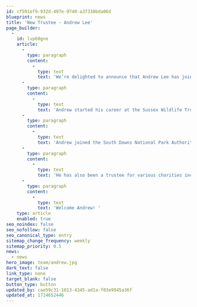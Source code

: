 ```yaml
---
id: cf501ef9-932d-497e-9740-a37338bda06d
blueprint: news
title: 'New Trustee - Andrew Lee'
page_builder:
  -
    id: lvp60gne
    article:
      -
        type: paragraph
        content:
          -
            type: text
            text: 'We’re delighted to announce that Andrew Lee has joined our board of Trustees. Bringing a wealth of knowledge, here is a short bio giving a taste of Andrew’s skills and wisdom which will be invaluable to the Western Sussex Rivers Trust.'
      -
        type: paragraph
        content:
          -
            type: text
            text: 'Andrew started his career at the Sussex Wildlife Trust, latterly as CEO. He went on to head the UK & European Programmes of WWF UK, and then became the first CEO of the Sustainable Development Commission, a government watchdog, thinktank and advisor. '
      -
        type: paragraph
        content:
          -
            type: text
            text: 'Andrew joined the South Downs National Park Authority as it went live in 2011 and led its strategy, nature recovery, climate and people work for 13 years. In his final months he convened the “Rother Summit”. '
      -
        type: paragraph
        content:
          -
            type: text
            text: 'He has also been a trustee for various charities including Global Action Plan and Hampshire and Isle of Wight Wildlife Trust for who he currently chairs its Conservation & Science Panel.'
      -
        type: paragraph
        content:
          -
            type: text
            text: 'Welcome Andrew! '
    type: article
    enabled: true
seo_noindex: false
seo_nofollow: false
seo_canonical_type: entry
sitemap_change_frequency: weekly
sitemap_priority: 0.5
news:
  - news
hero_image: team/andrew.jpg
dark_text: false
link_type: none
target_blank: false
button_type: button
updated_by: cae59c31-1013-4345-ad1a-f03e9945a36f
updated_at: 1714652446
---
```

